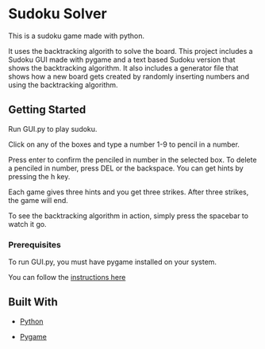 # Sudoku Solver

This is a sudoku game made with python. 

It uses the backtracking algorith to solve the board. This project includes a Sudoku GUI made with pygame and a text based Sudoku version that shows the backtracking algorithm. It also includes a generator file that shows how a new board gets created by randomly inserting numbers and using the backtracking algorithm.

## Getting Started

Run GUI.py to play sudoku.

Click on any of the boxes and type a number 1-9 to pencil in a number. 

Press enter to confirm the penciled in number in the selected box. To delete a penciled in number, press DEL or the backspace. You can get hints by pressing the h key.

Each game gives three hints and you get three strikes. After three strikes, the game will end.

To see the backtracking algorithm in action, simply press the spacebar to watch it go.


### Prerequisites

To run GUI.py, you must have pygame installed on your system. 

You can follow the [instructions here](https://www.pygame.org/wiki/GettingStarted)


## Built With

* [Python](https://www.python.org/)

* [Pygame](https://www.pygame.org)

